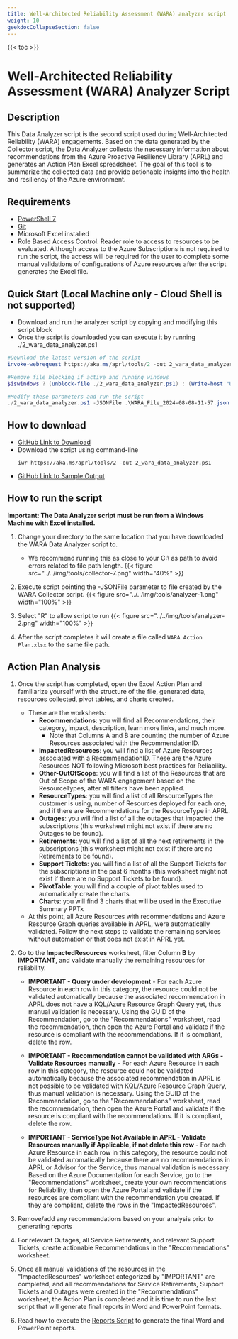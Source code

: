 ```yaml
---
title: Well-Architected Reliability Assessment (WARA) analyzer script
weight: 10
geekdocCollapseSection: false
---
```


{{< toc >}}

# Well-Architected Reliability Assessment (WARA) Analyzer Script

## Description

This Data Analyzer script is the second script used during Well-Architected Reliability (WARA) engagements. Based on the data generated by the Collector script, the Data Analyzer collects the necessary information about recommendations from the Azure Proactive Resiliency Library (APRL) and generates an Action Plan Excel spreadsheet. The goal of this tool is to summarize the collected data and provide actionable insights into the health and resiliency of the Azure environment.

## Requirements

- [PowerShell 7](https://learn.microsoft.com/en-us/powershell/scripting/install/installing-powershell?view=powershell-7.4)
- [Git](https://git-scm.com/book/en/v2/Getting-Started-Installing-Git)
- Microsoft Excel installed
- Role Based Access Control: Reader role to access to resources to be evaluated. Although access to the Azure Subscriptions is not required to run the script, the access will be required for the user to complete some manual validations of configurations of Azure resources after the script generates the Excel file.

## Quick Start (Local Machine only - Cloud Shell is not supported)

- Download and run the analyzer script by copying and modifying this script block
- Once the script is downloaded you can execute it by running ./2_wara_data_analyzer.ps1

```powershell
#Download the latest version of the script
invoke-webrequest https://aka.ms/aprl/tools/2 -out 2_wara_data_analyzer.ps1

#Remove file blocking if active and running windows
$iswindows ? (unblock-file ./2_wara_data_analyzer.ps1) : (Write-host "Unblock not required - Not Windows OS")

#Modify these parameters and run the script
./2_wara_data_analyzer.ps1 -JSONFile .\WARA_File_2024-08-08-11-57.json
```

## How to download

- [GitHub Link to Download](https://github.com/Azure/Azure-Proactive-Resiliency-Library-v2/blob/main/tools/2_wara_data_analyzer.ps1)
- Download the script using command-line
    ```shell
    iwr https://aka.ms/aprl/tools/2 -out 2_wara_data_analyzer.ps1
    ```
- [GitHub Link to Sample Output](https://github.com/Azure/Azure-Proactive-Resiliency-Library-v2/blob/main/tools/sample-output/WARA%20Action%20Plan%202024-05-07_12_07.xlsx)

## How to run the script

**Important: The Data Analyzer script must be run from a Windows Machine with Excel installed.**

1. Change your directory to the same location that you have downloaded the WARA Data Analyzer script to.

    - We recommend running this as close to your C:\ as path to avoid errors related to file path length.
    {{< figure src="../../img/tools/collector-7.png" width="40%" >}}

2. Execute script pointing the -JSONFile parameter to file created by the WARA Collector script.
  {{< figure src="../../img/tools/analyzer-1.png" width="100%" >}}

3. Select "R" to allow script to run
  {{< figure src="../../img/tools/analyzer-2.png" width="100%" >}}

4. After the script completes it will create a file called `WARA Action Plan.xlsx` to the same file path.

## Action Plan Analysis

1. Once the script has completed, open the Excel Action Plan and familiarize yourself with the structure of the file, generated data, resources collected, pivot tables, and charts created.

    - These are the worksheets:
      - **Recommendations**: you will find all Recommendations, their category, impact, description, learn more links, and much more.
        - Note that Columns A and B are counting the number of Azure Resources associated with the RecommendationID.
      - **ImpactedResources**: you will find a list of Azure Resources associated with a RecommendationID. These are the Azure Resources NOT following Microsoft best practices for Reliability.
      - **Other-OutOfScope**: you will find a list of the Resources that are Out of Scope of the WARA engagement based on the ResourceTypes, after all filters have been applied.
      - **ResourceTypes**: you will find a list of all ResourceTypes the customer is using, number of Resources deployed for each one, and if there are Recommendations for the ResourceType in APRL.
      - **Outages**: you will find a list of all the outages that impacted the subscriptions (this worksheet might not exist if there are no Outages to be found).
      - **Retirements**: you will find a list of all the next retirements in the subscriptions (this worksheet might not exist if there are no Retirements to be found).
      - **Support Tickets**: you will find a list of all the Support Tickets for the subscriptions in the past 6 months (this worksheet might not exist if there are no Support Tickets to be found).
      - **PivotTable**: you will find a couple of pivot tables used to automatically create the charts
      - **Charts**: you will find 3 charts that will be used in the Executive Summary PPTx
    - At this point, all Azure Resources with recommendations and Azure Resource Graph queries available in APRL, were automatically validated. Follow the next steps to validate the remaining services without automation or that does not exist in APRL yet.

2. Go to the **ImpactedResources** worksheet, filter Column **B** by **IMPORTANT**, and validate manually the remaining resources for reliability.

   - **IMPORTANT - Query under development** - For each Azure Resource in each row in this category, the resource could not be validated automatically because the associated recommendation in APRL does not have a KQL/Azure Resource Graph Query yet, thus manual validation is necessary. Using the GUID of the Recommendation, go to the "Recommendations" worksheet, read the recommendation, then open the Azure Portal and validate if the resource is compliant with the recommendations. If it is compliant, delete the row.

   - **IMPORTANT - Recommendation cannot be validated with ARGs - Validate Resources manually** - For each Azure Resource in each row in this category, the resource could not be validated automatically because the associated recommendation in APRL is not possible to be validated with KQL/Azure Resource Graph Query, thus manual validation is necessary. Using the GUID of the Recommendation, go to the "Recommendations" worksheet, read the recommendation, then open the Azure Portal and validate if the resource is compliant with the recommendations. If it is compliant, delete the row.

   - **IMPORTANT - ServiceType Not Available in APRL - Validate Resources manually if Applicable, if not delete this row** - For each Azure Resource in each row in this category, the resource could not be validated automatically because there are no recommendations in APRL or Advisor for the Service, thus manual validation is necessary. Based on the Azure Documentation for each Service, go to the "Recommendations" worksheet, create your own recommendations for Reliability, then open the Azure Portal and validate if the resources are compliant with the recommendation you created. If they are compliant, delete the rows in the "ImpactedResources".

3. Remove/add any recommendations based on your analysis prior to generating reports

4. For relevant Outages, all Service Retirements, and relevant Support Tickets, create actionable Recommendations in the "Recommendations" worksheet.

5. Once all manual validations of the resources in the "ImpactedResources" worksheet categorized by "IMPORTANT" are completed, and all recommendations for Service Retirements, Support Tickets and Outages were created in the "Recommendations" worksheet, the Action Plan is completed and it is time to run the last script that will generate final reports in Word and PowerPoint formats.

6. Read how to execute the [Reports Script](../reports/_index.md) to generate the final Word and PowerPoint reports.
